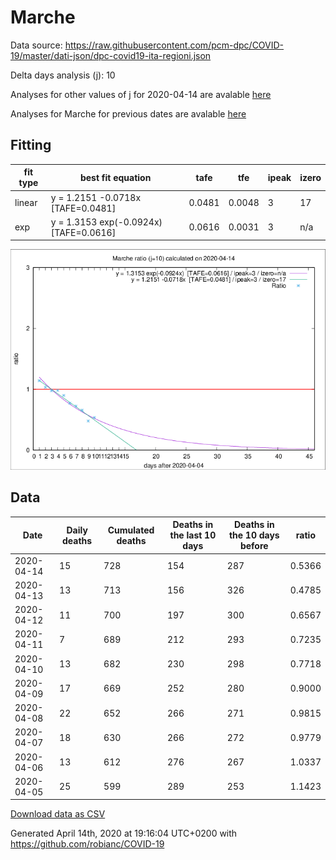 # Marche

Data source: https://raw.githubusercontent.com/pcm-dpc/COVID-19/master/dati-json/dpc-covid19-ita-regioni.json

Delta days analysis (j): 10

Analyses for other values of j for 2020-04-14 are avalable [here](../2020-04-14/README.md)

Analyses for Marche for previous dates are avalable [here](../README.md)

## Fitting 
|fit type|best fit equation|tafe|tfe|ipeak|izero|
|-------|-----|--------|------|---|---|
|linear|y = 1.2151 -0.0718x  [TAFE=0.0481]|0.0481|0.0048|3|17|
|exp|y = 1.3153 exp(-0.0924x)  [TAFE=0.0616]|0.0616|0.0031|3|n/a|

![Plot](COVID-19_marche_j10_2020-04-14.png)

## Data
|Date|Daily deaths|Cumulated deaths|Deaths in the last 10 days|Deaths in the 10 days before|ratio|
|----|----------|-----------|-------|--------------------|-----|
|2020-04-14|15|728|154|287|0.5366|
|2020-04-13|13|713|156|326|0.4785|
|2020-04-12|11|700|197|300|0.6567|
|2020-04-11|7|689|212|293|0.7235|
|2020-04-10|13|682|230|298|0.7718|
|2020-04-09|17|669|252|280|0.9000|
|2020-04-08|22|652|266|271|0.9815|
|2020-04-07|18|630|266|272|0.9779|
|2020-04-06|13|612|276|267|1.0337|
|2020-04-05|25|599|289|253|1.1423|

[Download data as CSV](COVID-19_marche_j10_2020-04-14.csv)

Generated April 14th, 2020 at 19:16:04 UTC+0200 with https://github.com/robianc/COVID-19
